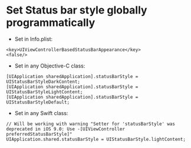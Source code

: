 # Set Status bar style globally programmatically

* Set in Info.plist:
```
<key>UIViewControllerBasedStatusBarAppearance</key>
<false/>
```
* Set in any Objective-C class:
```
[UIApplication sharedApplication].statusBarStyle = UIStatusBarStyleDarkContent;
[UIApplication sharedApplication].statusBarStyle = UIStatusBarStyleLightContent;
[UIApplication sharedApplication].statusBarStyle = UIStatusBarStyleDefault;
```
* Set in any Swift class:
```
// Will be working with warning "Setter for 'statusBarStyle' was deprecated in iOS 9.0: Use -[UIViewController preferredStatusBarStyle]"
UIApplication.shared.statusBarStyle = UIStatusBarStyle.lightContent;
```